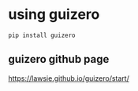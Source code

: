 # using guizero

```
pip install guizero
```

## guizero github page

https://lawsie.github.io/guizero/start/

